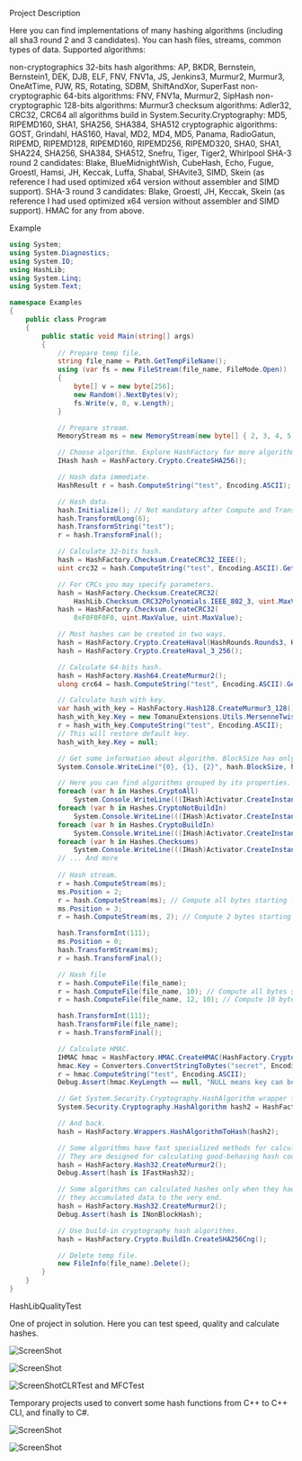 Project Description

Here you can find implementations of many hashing algorithms (including all sha3 round 2 and 3 candidates). You can hash files, streams, common types of data. 
Supported algorithms:

non-cryptographics 32-bits hash algorithms: AP, BKDR, Bernstein, Bernstein1, DEK, DJB, ELF, FNV, FNV1a, JS, Jenkins3, Murmur2, Murmur3, OneAtTime, PJW, RS, Rotating, SDBM, ShiftAndXor, SuperFast
non-cryptographic 64-bits algorithms: FNV, FNV1a, Murmur2, SipHash
non-cryptographic 128-bits algorithms: Murmur3
checksum algorithms: Adler32, CRC32, CRC64
all algorithms build in System.Security.Cryptography: MD5, RIPEMD160, SHA1, SHA256, SHA384, SHA512
cryptographic algorithms: GOST, Grindahl, HAS160, Haval, MD2, MD4, MD5, Panama, RadioGatun, RIPEMD, RIPEMD128, RIPEMD160, RIPEMD256, RIPEMD320, SHA0, SHA1, SHA224, SHA256, SHA384, SHA512, Snefru, Tiger, Tiger2, Whirlpool
SHA-3 round 2 candidates: Blake, BlueMidnightWish, CubeHash, Echo, Fugue, Groestl, Hamsi, JH, Keccak, Luffa, Shabal, SHAvite3, SIMD, Skein (as reference I had used optimized x64 version without assembler and SIMD support).
SHA-3 round 3 candidates: Blake, Groestl, JH, Keccak, Skein (as reference I had used optimized x64 version without assembler and SIMD support).
HMAC for any from above.


Example
```C#
using System;
using System.Diagnostics;
using System.IO;
using HashLib;
using System.Linq;
using System.Text;

namespace Examples
{
    public class Program
    {
        public static void Main(string[] args)
        {
            // Prepare temp file.
            string file_name = Path.GetTempFileName();
            using (var fs = new FileStream(file_name, FileMode.Open))
            {
                byte[] v = new byte[256];
                new Random().NextBytes(v);
                fs.Write(v, 0, v.Length);
            }

            // Prepare stream.
            MemoryStream ms = new MemoryStream(new byte[] { 2, 3, 4, 5, 6, 7 });

            // Choose algorithm. Explore HashFactory for more algorithms.
            IHash hash = HashFactory.Crypto.CreateSHA256();

            // Hash data immediate.
            HashResult r = hash.ComputeString("test", Encoding.ASCII);

            // Hash data.
            hash.Initialize(); // Not mandatory after Compute and TransformFinal
            hash.TransformULong(6);
            hash.TransformString("test");
            r = hash.TransformFinal();

            // Calculate 32-bits hash.
            hash = HashFactory.Checksum.CreateCRC32_IEEE();
            uint crc32 = hash.ComputeString("test", Encoding.ASCII).GetUInt();

            // For CRCs you may specify parameters.
            hash = HashFactory.Checksum.CreateCRC32(
                HashLib.Checksum.CRC32Polynomials.IEEE_802_3, uint.MaxValue, uint.MaxValue);
            hash = HashFactory.Checksum.CreateCRC32(
                0xF0F0F0F0, uint.MaxValue, uint.MaxValue);

            // Most hashes can be created in two ways.
            hash = HashFactory.Crypto.CreateHaval(HashRounds.Rounds3, HashSize.HashSize256);
            hash = HashFactory.Crypto.CreateHaval_3_256();

            // Calculate 64-bits hash.
            hash = HashFactory.Hash64.CreateMurmur2();
            ulong crc64 = hash.ComputeString("test", Encoding.ASCII).GetULong();

            // Calculate hash with key.
            var hash_with_key = HashFactory.Hash128.CreateMurmur3_128();
            hash_with_key.Key = new TomanuExtensions.Utils.MersenneTwister().NextBytes(hash_with_key.KeyLength.Value);
            r = hash_with_key.ComputeString("test", Encoding.ASCII);
            // This will restore default key.
            hash_with_key.Key = null;

            // Get some information about algorithm. BlockSize has only informative meaning.
            System.Console.WriteLine("{0}, {1}, {2}", hash.BlockSize, hash.HashSize, hash.Name);

            // Here you can find algorithms grouped by its properties.
            foreach (var h in Hashes.CryptoAll)
                System.Console.WriteLine(((IHash)Activator.CreateInstance(h)).Name);
            foreach (var h in Hashes.CryptoNotBuildIn)
                System.Console.WriteLine(((IHash)Activator.CreateInstance(h)).Name);
            foreach (var h in Hashes.CryptoBuildIn)
                System.Console.WriteLine(((IHash)Activator.CreateInstance(h)).Name);
            foreach (var h in Hashes.Checksums)
                System.Console.WriteLine(((IHash)Activator.CreateInstance(h)).Name);
            // ... And more
            
            // Hash stream.
            r = hash.ComputeStream(ms);
            ms.Position = 2;
            r = hash.ComputeStream(ms); // Compute all bytes starting from 2
            ms.Position = 3;
            r = hash.ComputeStream(ms, 2); // Compute 2 bytes starting from 3

            hash.TransformInt(111);
            ms.Position = 0;
            hash.TransformStream(ms);
            r = hash.TransformFinal();

            // Hash file
            r = hash.ComputeFile(file_name);
            r = hash.ComputeFile(file_name, 10); // Compute all bytes starting from 10
            r = hash.ComputeFile(file_name, 12, 10); // Compute 10 bytes starting from 12.

            hash.TransformInt(111);
            hash.TransformFile(file_name);
            r = hash.TransformFinal();

            // Calculate HMAC.
            IHMAC hmac = HashFactory.HMAC.CreateHMAC(HashFactory.Crypto.CreateSHA256());
            hmac.Key = Converters.ConvertStringToBytes("secret", Encoding.ASCII);
            r = hmac.ComputeString("test", Encoding.ASCII);
            Debug.Assert(hmac.KeyLength == null, "NULL means key can be any length");

            // Get System.Security.Cryptography.HashAlgorithm wrapper for algorithms from this library.
            System.Security.Cryptography.HashAlgorithm hash2 = HashFactory.Wrappers.HashToHashAlgorithm(hash);

            // And back.
            hash = HashFactory.Wrappers.HashAlgorithmToHash(hash2); 

            // Some algorithms have fast specialized methods for calculating hashes for all data types. 
            // They are designed for calculating good-behaving hash codes for hash-tables.
            hash = HashFactory.Hash32.CreateMurmur2();
            Debug.Assert(hash is IFastHash32);

            // Some algorithms can calculated hashes only when they had all needed data, 
            // they accumulated data to the very end.
            hash = HashFactory.Hash32.CreateMurmur2();
            Debug.Assert(hash is INonBlockHash);

            // Use build-in cryptography hash algorithms.
            hash = HashFactory.Crypto.BuildIn.CreateSHA256Cng();

            // Delete temp file.
            new FileInfo(file_name).Delete();
        }
    }
}
```

HashLibQualityTest

One of project in solution. Here you can test speed, quality and calculate hashes.

![ScreenShot](https://raw.github.com/K2/HashLib/master/doc/1.png)

![ScreenShot](https://raw.github.com/K2/HashLib/master/doc/2.png)

![ScreenShot](https://raw.github.com/K2/HashLib/master/doc/3.png)CLRTest and MFCTest

Temporary projects used to convert some hash functions from C++ to C++ CLI, and finally to C#.

![ScreenShot](https://raw.github.com/K2/HashLib/master/doc/5.png)


![ScreenShot](https://raw.github.com/K2/HashLib/master/doc/6.png)
